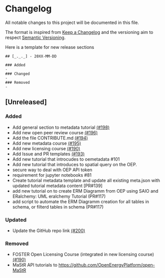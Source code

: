 # Changelog

All notable changes to this project will be documented in this file.

The format is inspired from [Keep a Changelog](http://keepachangelog.com/en/1.0.0/)
and the versioning aim to respect [Semantic Versioning](http://semver.org/spec/v2.0.0.html).

Here is a template for new release sections

```
## [_._._] - 20XX-MM-DD

### Added
-
### Changed
-
### Removed
-
```

## [Unreleased]

### Added

- Add general section to metadata tutorial [(#198)](https://github.com/OpenEnergyPlatform/academy/pull/198)
- Add new open peer review course [(#196)](https://github.com/OpenEnergyPlatform/academy/pull/196)
- Add the file CONTRIBUTE.md [(#194)](https://github.com/OpenEnergyPlatform/academy/pull/194)
- Add new metadata course [(#195)](https://github.com/OpenEnergyPlatform/academy/pull/195)
- Add new licensing course [(#190)](https://github.com/OpenEnergyPlatform/academy/pull/190)
- Add Issue and PR templates [(#193)](https://github.com/OpenEnergyPlatform/academy/pull/193)
- Add new tutorial that introcudes to oemetadata #101
- Add new tutorial that introduces to spatial query on the OEP.
- secure way to deal with OEP API token
- requirement for jupyter notebooks #81
- Create tutorial metadata template and update all existing meta.json with updated tutorial metadata content [PR#139]
- add new tutorial on to create ERM Diagramm from OEP using SAIO and ERalchemy: UML eralchemy Tutorial (PR#117)
- add script to automate the ERM Diagramm creation for all tables in schema, or filterd tables in schema (PR#117)

### Updated

- Update the GitHub repo link [(#200)](https://github.com/OpenEnergyPlatform/academy/pull/200)

### Removed

- FOSTER Open Licensing Course (integrated in new licensing course) [(#190)](https://github.com/OpenEnergyPlatform/academy/pull/190)
- MaStR API tutorials to https://github.com/OpenEnergyPlatform/open-MaStR
